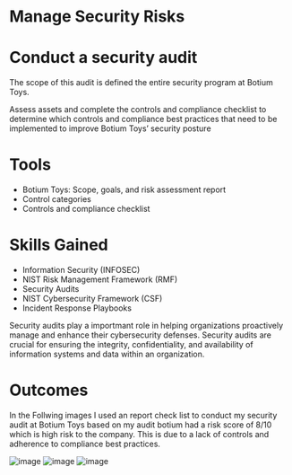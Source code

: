 # Manage Security Risks

# Conduct a security audit
The scope of this audit is defined the entire security program at Botium Toys.

Assess assets and complete the controls and compliance checklist to
determine which controls and compliance best practices that need to be implemented
to improve Botium Toys’ security posture

# Tools 
- Botium Toys: Scope, goals, and risk assessment report
- Control categories
- Controls and compliance checklist

# Skills Gained
- Information Security (INFOSEC)
- NIST Risk Management Framework (RMF)
- Security Audits
- NIST Cybersecurity Framework (CSF)
- Incident Response Playbooks


Security audits play a importmant role in helping organizations proactively manage and enhance their cybersecurity defenses.
Security audits are crucial for ensuring the integrity, confidentiality, and availability of information systems and data within an organization.

# Outcomes 
In the Follwing images I used an report check list to conduct my security audit at Botium Toys based on my audit botium had a risk score of 8/10 which is high risk to the company. This is due to a lack of controls and adherence to compliance best practices.

![image](https://github.com/BluuChipp/Conduct-a-security-audit/assets/144733257/464a5502-986f-4880-9f53-966c5397f867)
![image](https://github.com/BluuChipp/Conduct-a-security-audit/assets/144733257/e20f1c82-6a8d-4284-89d3-a1a52a5c7737)
![image](https://github.com/BluuChipp/Conduct-a-security-audit/assets/144733257/8ce2cc36-36ad-40c9-8d29-0544dcae8e4d)

